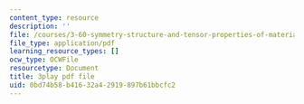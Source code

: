 ```yaml
---
content_type: resource
description: ''
file: /courses/3-60-symmetry-structure-and-tensor-properties-of-materials-fall-2005/0bd74b58b41632a42919897b61bbcfc2_GvtsFAxn-H8.pdf
file_type: application/pdf
learning_resource_types: []
ocw_type: OCWFile
resourcetype: Document
title: 3play pdf file
uid: 0bd74b58-b416-32a4-2919-897b61bbcfc2
---
```

